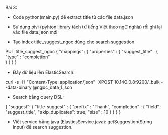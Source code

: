 Bài 3:
- Code python(main.py) để extract title từ các file data.json

- Sử dụng pivi (pyhton library tách từ tiếng Việt theo ngữ nghĩa) rồi ghi lại vào file data.json mới

- Tạo index title_suggest_ngoc dùng cho search suggestion

PUT title_suggest_ngoc
{
    "mappings": {
        "properties" : {
            "suggest_title" : {
                "type" : "completion"   
            }
        }
    }
}

- Đẩy dữ liệu lên ElasticSearch:

curl -s -H "Content-Type: application/json" -XPOST 10.140.0.8:9200/_bulk --data-binary @ngoc_data_1.json

- Search bằng query DSL:

{
    "suggest": {
        "title-suggest" : {
            "prefix" : "Thành",
            "completion" : {
                "field" : "suggest_title",
                "skip_duplicates": true,
                "size" : 10
            }
        }
    }
}

- Viết service bằng java (ElasticsService.java): getSuggestion(String input) để search suggestion.
